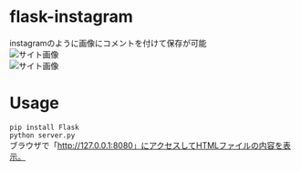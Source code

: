 # flask-instagram
instagramのように画像にコメントを付けて保存が可能  
![サイト画像](https://raw.github.com/wiki/ao1neko/flask-instagram/image.png)  
![サイト画像](https://raw.github.com/wiki/ao1neko/flask-instagram/image1.png)
# Usage
`pip install Flask`  
`python server.py`  
ブラウザで「http://127.0.0.1:8080」にアクセスしてHTMLファイルの内容を表示。
